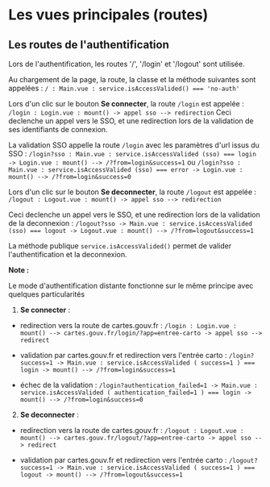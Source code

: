 # Les vues principales (routes)

## Les routes de l'authentification

Lors de l'authentification, les routes '/', '/login' et '/logout' sont utilisée.

Au chargement de la page, la route, la classe et la méthode suivantes sont appelées :
`/ : Main.vue : service.isAccessValided() === 'no-auth'`

Lors d'un clic sur le bouton **Se connecter**, la route `/login` est appelée :
`/login : Login.vue : mount() -> appel sso --> redirection`
Ceci declenche un appel vers le SSO, et une redirection lors de la validation
de ses identifiants de connexion.

La validation SSO appelle la route `/login` avec les paramètres d'url issus du SSO :
`/login?sso : Main.vue : service.isAccessValided (sso) === login -> Login.vue : mount() --> /?from=login&success=1`
ou
`/login?sso : Main.vue : service.isAccessValided (sso) === error -> Login.vue : mount() --> /?from=login&success=0`

Lors d'un clic sur le bouton **Se deconnecter**, la route `/logout` est appelée :
`/logout : Logout.vue : mount() -> appel sso --> redirection`

Ceci declenche un appel vers le SSO, et une redirection lors de la validation de la deconnexion :
`/logout?sso -> Main.vue : service.isAccessValided (sso) === logout -> Logout.vue : mount() --> /?from=logout&success=1`

La méthode publique `service.isAccessValided()` permet de valider l'authentification et la deconnexion.

**Note :**

Le mode d'authentification distante fonctionne sur le même principe avec quelques particularités

1. **Se connecter** :

- redirection vers la route de cartes.gouv.fr :
  `/login : Login.vue : mount() --> cartes.gouv.fr/login/?app=entree-carto -> appel sso --> redirect`

- validation par cartes.gouv.fr et redirection vers l'entrée carto :
  `/login?success=1 -> Main.vue : service.isAccessValided ( success=1 ) === login -> mount() --> /?from=login&success=1`

- échec de la validation :
  `/login?authentication_failed=1 -> Main.vue : service.isAccessValided ( authentication_failed=1 ) === login -> mount() --> /?from=login&success=0`

2. **Se deconnecter** :

- redirection vers la route de cartes.gouv.fr :
  `/logout : Logout.vue : mount() --> cartes.gouv.fr/logout/?app=entree-carto -> appel sso --> redirect`

- validation par cartes.gouv.fr et redirection vers l'entrée carto :
  `/logout?success=1 -> Main.vue : service.isAccessValided ( success=1 ) === logout -> mount() --> /?from=logout&success=1`
